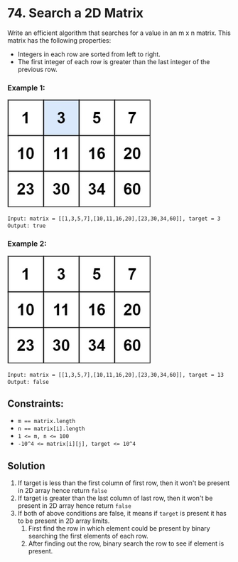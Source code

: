 # 74. Search a 2D Matrix

Write an efficient algorithm that searches for a value in an m x n matrix. 
This matrix has the following properties:

* Integers in each row are sorted from left to right.
* The first integer of each row is greater than the 
  last integer of the previous row.
  
### Example 1:
![Example](Example1.jpg)
```
Input: matrix = [[1,3,5,7],[10,11,16,20],[23,30,34,60]], target = 3
Output: true    
```

### Example 2:
![Example](Example2.jpg)
```
Input: matrix = [[1,3,5,7],[10,11,16,20],[23,30,34,60]], target = 13
Output: false
```

## Constraints:

* `m == matrix.length`
* `n == matrix[i].length`
* `1 <= m, n <= 100`
* `-10^4 <= matrix[i][j], target <= 10^4`

## Solution
1. If target is less than the first column of first row, then it won't be 
 present in 2D array hence return `false`
1. If target is greater than the last column of last row, then it won't be 
 present in 2D array hence return `false`
1. If both of above conditions are false, it means if `target` is present it
  has to be present in 2D array limits. 
   1. First find the row in which element could be present by binary 
    searching the first elements of each row. 
   2. After finding out the row, binary search the row to see if element is 
     present.
 